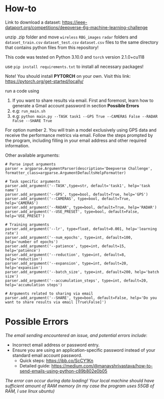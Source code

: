 # How-to
Link to download a dataset: https://ieee-dataport.org/competitions/deepverse-6g-machine-learning-challenge

unzip .zip folder and move `wireless` `RBG_images` `radar` folders and `dataset_train.csv` `dataset_test.csv` `dataset.csv` files to the same directory that contains python files from this repository! 

This code was tested on Python 3.10.0 and `torch` version 2.1.0+cu118

use `pip install requirements.txt` to install all necessary packages!

Note! You should install **PYTORCH** on your own. Visit this link: https://pytorch.org/get-started/locally/

run a code using
1. If you want to share results via email. First and foremost, learn how to generate a Gmail account password in section **Possible Errors**
2. e.g: `run_main.sh`
3. e.g: `python main.py --TASK task1 --GPS True --CAMERAS False --RADAR False --SHARE True`

For option number 2. You will train a model exclusively using GPS data and receive the performance metrics via email. Follow the steps prompted by the program, including filling in your email address and other required information.

Other available arguments:
```
# Parse input arguments
parser = argparse.ArgumentParser(description='Deepverse Challenge', formatter_class=argparse.ArgumentDefaultsHelpFormatter)

# Task specific arguments
parser.add_argument('--TASK',type=str, default='task1', help='task name')
parser.add_argument('--GPS', type=bool, default=True, help='GPS')
parser.add_argument('--CAMERAS', type=bool, default=True, help='CAMERAS')
parser.add_argument('--RADAR', type=bool, default=True, help='RADAR')
parser.add_argument('--USE_PRESET', type=bool, default=False, help='USE_PRESET')

# Training arguments
parser.add_argument('--lr', type=float, default=0.001, help='learning rate')
parser.add_argument('--num_epochs', type=int, default=100, help='number of epochs')
parser.add_argument('--patience', type=int, default=15, help='patience')
parser.add_argument('--reduction', type=int, default=8, help='reduction')
parser.add_argument('--expansion', type=int, default=20, help='expansion')
parser.add_argument('--batch_size', type=int, default=200, help='batch size')
parser.add_argument('--accumulation_steps', type=int, default=20, help='accumulation steps')

# Arguments related to sharing via email
parser.add_argument('--SHARE', type=bool, default=False, help='Do you want to share results via email [True\False]')
```

# Possible Errors
*The email sending encountered an issue, and potential errors include*:
- Incorrect email address or password entry.
- Ensure you are using an application-specific password instead of your standard email account password.
   - Quick steps: https://ibb.co/ScCY1Kn
   - Detailed guide: https://medium.com/@manavshrivastava/how-to-send-emails-using-python-c89b802e0b05

*The error can occur during data loading! Your local machine should have sufficient amount of RAM memory (in my case the program uses 55GB of RAM, I use linux ubuntu)*
